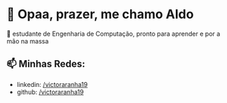 # 👋 Opaa, prazer, me chamo Aldo
🌱 estudante de Engenharia de Computação, pronto para aprender e por a mão na massa


## 📫 Minhas Redes:
- linkedin: [/victoraranha19](linkedin.com/in/victoraranha19)
- github: [/victoraranha19](github.com/victoraranha19)
